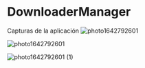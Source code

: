 # DownloaderManager
Capturas de la aplicación
![photo1642792601](https://user-images.githubusercontent.com/84941789/150587129-b0bb8854-d5c8-4fd2-92a3-24b144bd73a7.jpeg)

![photo1642792601](https://user-images.githubusercontent.com/84941789/150587199-fa28fec7-9e24-4da6-b753-2ff3906c9e04.jpeg)

![photo1642792601 (1)](https://user-images.githubusercontent.com/84941789/150587272-0b64fdd8-542d-4b4e-ac86-bd7ca5ae81ec.jpeg)
